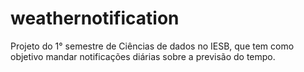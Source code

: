 # weathernotification
Projeto do 1° semestre de Ciências de dados no IESB, que tem como objetivo mandar notificações diárias sobre a previsão do tempo.

